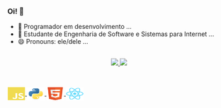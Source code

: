 ### Oi! 👋

- 🔭 Programador em desenvolvimento ...
- 🌱 Estudante de Engenharia de Software e Sistemas para Internet ...
- 😄 Pronouns: ele/dele ...

##

<div align="center">
  <a href="https://github.com/RonaldoFidelis">
  <img width="48%" src="https://github-readme-stats.vercel.app/api?username=RonaldoFidelis&show_icons=true&theme=algolia&include_all_commits=true&count_private=true"/>
  <img width="48%" src="https://github-readme-stats.vercel.app/api/top-langs/?username=RonaldoFidelis&layout=compact&langs_count=7&theme=algolia"/>
</div>
  
 ##
  
<div style="display: inline_block"><br>
  <img align="center" alt="Ronaldo-Js" height="30" width="40" src="https://raw.githubusercontent.com/devicons/devicon/master/icons/javascript/javascript-plain.svg">
  <img align="center" alt="Ronaldo-Python" height="30" width="40" src="https://raw.githubusercontent.com/devicons/devicon/master/icons/python/python-original.svg">
  <img align="center" alt="Ronaldo-HTML" height="30" width="40" src="https://raw.githubusercontent.com/devicons/devicon/master/icons/html5/html5-original.svg">
  <img align="center" alt="Ronaldo-React" height="30" width="40" src="https://raw.githubusercontent.com/devicons/devicon/master/icons/react/react-original.svg">
</div>
